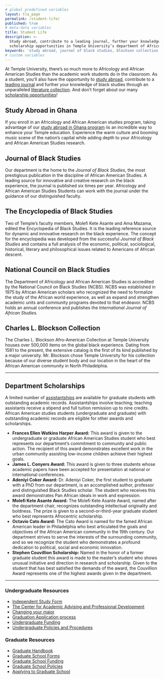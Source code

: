 ```yaml
---
# global predefined variables
layout: tla_page
permalink: /student-life/
published: true
# meta-data variables
title: Student Life
description: >-
  Study abroad, contribute to a leading journal, further your knowledge through a literature collection, and take advantage of many
  scholarship opportunities in Temple University’s department of Africology and African American Studies in the College of Liberal Arts.
keywords: 'study abroad, journal of black studies, blockson collection, awards and scholarships, resources'
# custom variables
---
```

At Temple University, there’s so much more to Africology and African American Studies than the academic work students do in the classroom. As a student, you’ll also have the opportunity to [study abroad](#study-abroad-in-ghana), contribute to a [leading journal](#journal-of-black-studies) and further your knowledge of black studies through an unparalleled [literature collection](#charles-l-blockson-collection). And don’t forget about our many [scholarship opportunities](#department-scholarships)!

## Study Abroad in Ghana
If you enroll in an Africology and African American studies program, taking advantage of our [study abroad in Ghana program](https://studyabroad.temple.edu/sites/temple-summer-in-ghana) iis an incredible way to enhance your Temple education. Experience the warm culture and booming music scene of the nation’s capital while adding depth to your Africology and African American Studies research.

## Journal of Black Studies
Our department is the home to the _Journal of Black Studies_, the most prestigious publication in the discipline of African American Studies. A leading source for innovative and creative research on the black experience, the journal is published six times per year. Africology and African American Studies Students can work with the journal under the guidance of our distinguished faculty.

## The Encyclopedia of Black Studies
Two of Temple’s faculty members, Molefi Kete Asante and Ama Mazama, edited the Encyclopedia of Black Studies. It is the leading reference source for dynamic and innovative research on the black experience. The concept for the encyclopedia was developed from the successful _Journal of Black Studies_ and contains a full analysis of the economic, political, sociological, historical, literary and philosophical issues related to Americans of African descent.

## National Council on Black Studies
The Department of Africology and African American Studies is accredited by the National Council on Black  Studies (NCBS). NCBS was established in 1975 by African American scholars who recognized the need to formalize the study of the African world experience, as well as expand and strengthen academic units and community programs devoted to that endeavor. NCBS holds an annual conference and publishes the _International Journal of African Studies_.

## Charles L. Blockson Collection
The Charles L. Blockson Afro-American Collection at Temple University houses over 500,000 items on the global black experience. Dating from 1581 to the present, the extensive catalog is the first of its kind published by a major university. Mr. Blockson chose Temple University for his collection because of our diverse student body and our location in the heart of the African American community in North Philadelphia.

___

## Department Scholarships
A limited number of [assistantships](http://www.temple.edu/grad/finances/) are available for graduate students with outstanding academic records. Assistantships involve teaching; teaching assistants receive a stipend and full tuition remission up to nine credits. African American studies students (undergraduate and graduate) with outstanding academic records are eligible for other awards and scholarships.

- **Frances Ellen Watkins Harper Award:** This award is given to the undergraduate or graduate African American Studies student who best represents our department’s commitment to community and public action. The recipient of this award demonstrates excellent work in the urban community assisting low-income children achieve their highest goals.
- **James L. Conyers Award:** This award is given to three students whose academic papers have been accepted for presentation at national or international conferences.
- **Adeniyi Coker Award:** Dr. Adeniyi Coker, the first student to graduate with a PhD from our department, is an accomplished author, professor and distinguished Black Studies scholar. The student who receives this award demonstrates Pan African ideals in work and expression.
- **Molefi Kete Asante Award:** The Molefi Kete Asante Award, named after the department chair, recognizes outstanding intellectual originality and boldness. The prize is given to a second-or-third-year graduate student who best represents Afrocentric scholarship.
- **Octavio Cato Award:** The Cato Award is named for the famed African American leader in Philadelphia who best articulated the goals and objectives of the African American community in the 19th century. Our department strives to serve the interests of the surrounding community, and so we recognize the student who demonstrates a profound dedication to political, social and economic innovation.
- **Stephen Couvillion Scholarship:** Named in the honor of a former graduate student this award is made to the master’s student who shows unusual initiative and direction in research and scholarship. Given to the student that has best satisfied the demands of the award, the Couvillion Award represents one of the highest awards given in the department.

___

### Undergraduate Resources
- [Independent Study Form](https://liberalarts.temple.edu/sites/liberalarts/files/AAAS%20Revised%20Independent%20study%20form%20May_June%202019.pdf)
- [The Center for Academic Advising and Professional Development](https://liberalarts.temple.edu/advising)
- [Changing your major](http://www.temple.edu/studentaffairs/orientation/freshman-orientation/changing-your-major.asp)
- [Graduation Application process](http://www.temple.edu/registrar/students/graduation)
- [Undergraduate Funding](http://sfs.temple.edu/)
- [Undergraduate Policies and Procedures](http://bulletin.temple.edu/undergraduate/academic-policies/)

### Graduate Resources
- [Graduate Handbook](https://liberalarts.temple.edu/sites/liberalarts/files/AAAS%20Grad%20Handbook%202017.pdf)
- [Graduate School Forms](http://www.temple.edu/grad/forms/index.htm)
- [Graduate School Funding](http://www.temple.edu/grad/finances/index.htm)
- [Graduate School Policies](http://www.temple.edu/grad/policies/index.htm)
- [Applying to Graduate School](http://www.temple.edu/grad/admissions/howtoapply.htm)
